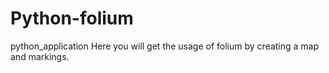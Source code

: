 # Python-folium
python_application
Here you will get the usage of folium by creating a map and markings.

